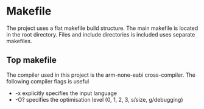 # Makefile

The project uses a flat makefile build structure. The main makefile is located in the root directory. Files and include directories is included uses separate makefiles.

## Top makefile

The compiler used in this project is the arm-none-eabi cross-compiler. The following compiler flags is useful

- -x explicitly specifies the input language
- -O? specifies the optimisation level (0, 1, 2, 3, s/size, g/debugging)
